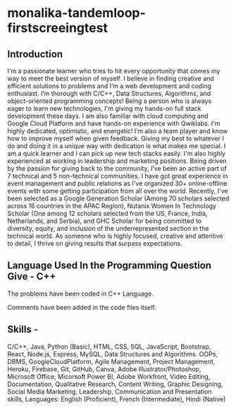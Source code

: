 # monalika-tandemloop-firstscreeingtest

## Introduction 
I'm a passionate learner who tries to hit every opportunity that comes my way to meet the best version of myself. I believe in finding creative and efficient solutions to problems and I’m a web development and coding enthusiast. I’m thorough with C/C++, Data Structures, Algorithms, and object-oriented programming concepts! Being a person who is always eager to learn new technologies, I'm giving my hands-on full stack development these days. I am also familiar with cloud computing and Google Cloud Platform and have hands-on experience with Qwiklabs. I'm highly dedicated, optimistic, and energetic! I’m also a team player and know how to improve myself when given feedback. Giving my best to whatever I do and doing it in a unique way with dedication is what makes me special. I am a quick learner and I can pick up new tech stacks easily. I'm also highly experienced at working in leadership and marketing positions. Being driven by the passion for giving back to the community, I’ve been an active part of 7 technical and 5 non-technical communities. I have got great experience in event management and public relations as I've organized 30+ online-offline events with some getting participation from all over the world. Recently, I've been selected as a Google Generation Scholar (Among 70 scholars selected across 16 countries in the APAC Region), Nutanix Women In Technology Scholar (One among 12 scholars selected from the US, France, India, Netherlands, and Serbia), and GHC Scholar for being committed to diversity, equity, and inclusion of the underrepresented section in the technical world. As someone who is highly focused, creative and attentive to detail, I thrive on giving results that surpass expectations. 

## Language Used In the Programming Question Give - C++
   The problems have been coded in C++ Language.
   
   Comments have been added in the code files itself.

## Skills -
C/C++, Java, Python (Basic), HTML, CSS, SQL, JavaScript, Bootstrap, React, Node.js, Express, MySQL, Data Structures and Algorithms. OOPs, DBMS, GoogleCloudPlatform, Agile Management, Project Management, Heroku, Firebase, Git, GitHub, Canva, Adobe Illustrator/Photoshop, Microsoft Office, Micorsoft Power BI, Adobe Workfront, Video Editing, Documentation, Qualitative Research, Content Writing, Graphic Designing, Social Media Marketing, Leadership, Communication and Presentation skills, 
Languages: English (Proficient), French (Intermediate), Hindi (Native)
